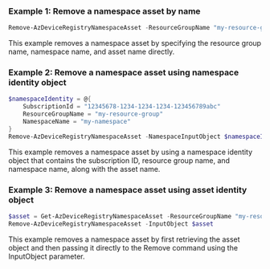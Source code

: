 ### Example 1: Remove a namespace asset by name
```powershell
Remove-AzDeviceRegistryNamespaceAsset -ResourceGroupName "my-resource-group" -NamespaceName "my-namespace" -AssetName "my-asset"
```

This example removes a namespace asset by specifying the resource group name, namespace name, and asset name directly.

### Example 2: Remove a namespace asset using namespace identity object
```powershell
$namespaceIdentity = @{
    SubscriptionId = "12345678-1234-1234-1234-123456789abc"
    ResourceGroupName = "my-resource-group"
    NamespaceName = "my-namespace"
}
Remove-AzDeviceRegistryNamespaceAsset -NamespaceInputObject $namespaceIdentity -AssetName "my-asset"
```

This example removes a namespace asset by using a namespace identity object that contains the subscription ID, resource group name, and namespace name, along with the asset name.

### Example 3: Remove a namespace asset using asset identity object
```powershell
$asset = Get-AzDeviceRegistryNamespaceAsset -ResourceGroupName "my-resource-group" -NamespaceName "my-namespace" -AssetName "my-asset"
Remove-AzDeviceRegistryNamespaceAsset -InputObject $asset
```

This example removes a namespace asset by first retrieving the asset object and then passing it directly to the Remove command using the InputObject parameter.

